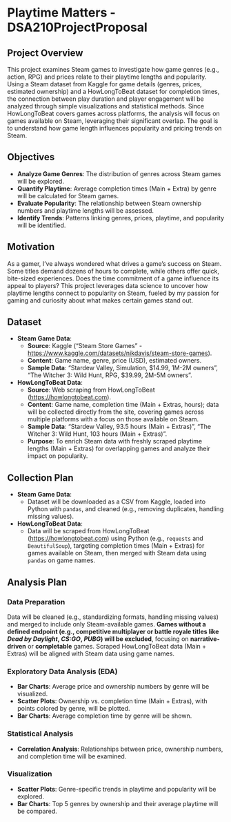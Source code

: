 # Playtime Matters -DSA210ProjectProposal

## Project Overview
This project examines Steam games to investigate how game genres (e.g., action, RPG) and prices relate to their playtime lengths and popularity. Using a Steam dataset from Kaggle for game details (genres, prices, estimated ownership) and a HowLongToBeat dataset for completion times, the connection between play duration and player engagement will be analyzed through simple visualizations and statistical methods. Since HowLongToBeat covers games across platforms, the analysis will focus on games available on Steam, leveraging their significant overlap. The goal is to understand how game length influences popularity and pricing trends on Steam.

## Objectives
- **Analyze Game Genres**: The distribution of genres across Steam games will be explored.
- **Quantify Playtime**: Average completion times (Main + Extra) by genre will be calculated for Steam games.
- **Evaluate Popularity**: The relationship between Steam ownership numbers and playtime lengths will be assessed.
- **Identify Trends**: Patterns linking genres, prices, playtime, and popularity will be identified.

## **Motivation**
As a gamer, I’ve always wondered what drives a game’s success on Steam. Some titles demand dozens of hours to complete, while others offer quick, bite-sized experiences. Does the time commitment of a game influence its appeal to players? This project leverages data science to uncover how playtime lengths connect to popularity on Steam, fueled by my passion for gaming and curiosity about what makes certain games stand out.

## Dataset
- **Steam Game Data**:
  - **Source**: Kaggle (“Steam Store Games” - https://www.kaggle.com/datasets/nikdavis/steam-store-games).
  - **Content**: Game name, genre, price (USD), estimated owners.
  - **Sample Data**: “Stardew Valley, Simulation, $14.99, 1M-2M owners”, “The Witcher 3: Wild Hunt, RPG, $39.99, 2M-5M owners”.
- **HowLongToBeat Data**:
  - **Source**: Web scraping from HowLongToBeat (https://howlongtobeat.com).
  - **Content**: Game name, completion time (Main + Extras, hours); data will be collected directly from the site, covering games across multiple platforms with a focus on those available on Steam.
  - **Sample Data**: “Stardew Valley, 93.5 hours (Main + Extras)”, “The Witcher 3: Wild Hunt, 103 hours (Main + Extras)”.
  - **Purpose**: To enrich Steam data with freshly scraped playtime lengths (Main + Extras) for overlapping games and analyze their impact on popularity.
      
## Collection Plan
- **Steam Game Data**:
  - Dataset will be downloaded as a CSV from Kaggle, loaded into Python with `pandas`, and cleaned (e.g., removing duplicates, handling missing values).
- **HowLongToBeat Data**:
  - Data will be scraped from HowLongToBeat (https://howlongtobeat.com) using Python (e.g., `requests` and `BeautifulSoup`), targeting completion times (Main + Extras) for games available on Steam, then merged with Steam data using `pandas` on game names.
    
## **Analysis Plan**

### **Data Preparation**
Data will be cleaned (e.g., standardizing formats, handling missing values) and merged to include only Steam-available games. **Games without a defined endpoint (e.g., competitive multiplayer or battle royale titles like *Dead by Daylight*, *CS:GO*, *PUBG*) will be excluded**, focusing on **narrative-driven** or **completable** games. Scraped HowLongToBeat data (Main + Extras) will be aligned with Steam data using game names.

### **Exploratory Data Analysis (EDA)**
- **Bar Charts**: Average price and ownership numbers by genre will be visualized.
- **Scatter Plots**: Ownership vs. completion time (Main + Extras), with points colored by genre, will be plotted.
- **Bar Charts**: Average completion time by genre will be shown.

### **Statistical Analysis**
- **Correlation Analysis**: Relationships between price, ownership numbers, and completion time will be examined.

### **Visualization**
- **Scatter Plots**: Genre-specific trends in playtime and popularity will be explored.
- **Bar Charts**: Top 5 genres by ownership and their average playtime will be compared.
